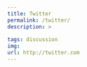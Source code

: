 ```yaml
---
title: Twitter
permalink: /twitter/
description: >
  
tags: discussion
img: 
url: http://twitter.com
---
```


